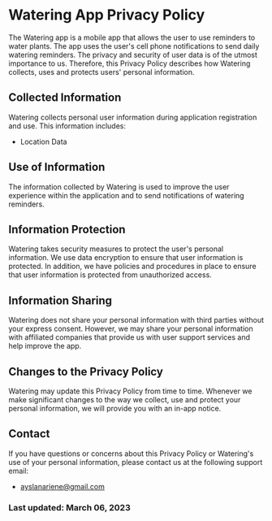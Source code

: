 # Watering App Privacy Policy

The Watering app is a mobile app that allows the user to use reminders to water plants. The app uses the user's cell phone notifications to send daily watering reminders. The privacy and security of user data is of the utmost importance to us. Therefore, this Privacy Policy describes how Watering collects, uses and protects users' personal information.

## Collected Information

Watering collects personal user information during application registration and use. This information includes:
+ Location Data

## Use of Information

The information collected by Watering is used to improve the user experience within the application and to send notifications of watering reminders.

## Information Protection

Watering takes security measures to protect the user's personal information. We use data encryption to ensure that user information is protected. In addition, we have policies and procedures in place to ensure that user information is protected from unauthorized access.

## Information Sharing

Watering does not share your personal information with third parties without your express consent. However, we may share your personal information with affiliated companies that provide us with user support services and help improve the app.

## Changes to the Privacy Policy

Watering may update this Privacy Policy from time to time. Whenever we make significant changes to the way we collect, use and protect your personal information, we will provide you with an in-app notice.

## Contact
If you have questions or concerns about this Privacy Policy or Watering's use of your personal information, please contact us at the following support email:
+ ayslanariene@gmail.com

### Last updated: March 06, 2023

